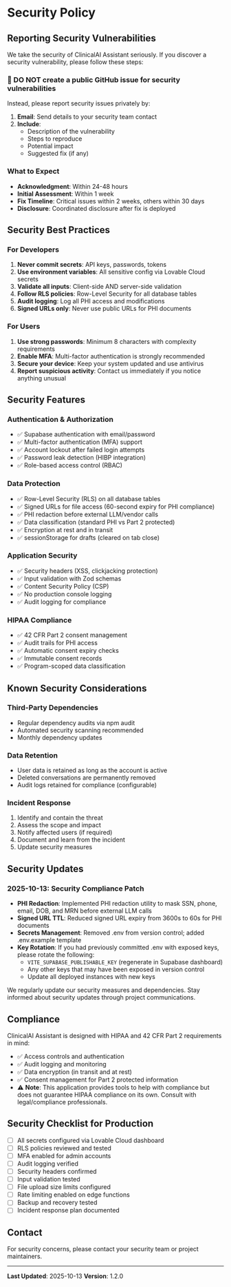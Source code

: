 # Security Policy

## Reporting Security Vulnerabilities

We take the security of ClinicalAI Assistant seriously. If you discover a security vulnerability, please follow these steps:

### 🚨 DO NOT create a public GitHub issue for security vulnerabilities

Instead, please report security issues privately by:

1. **Email**: Send details to your security team contact
2. **Include**: 
   - Description of the vulnerability
   - Steps to reproduce
   - Potential impact
   - Suggested fix (if any)

### What to Expect

- **Acknowledgment**: Within 24-48 hours
- **Initial Assessment**: Within 1 week
- **Fix Timeline**: Critical issues within 2 weeks, others within 30 days
- **Disclosure**: Coordinated disclosure after fix is deployed

## Security Best Practices

### For Developers

1. **Never commit secrets**: API keys, passwords, tokens
2. **Use environment variables**: All sensitive config via Lovable Cloud secrets
3. **Validate all inputs**: Client-side AND server-side validation
4. **Follow RLS policies**: Row-Level Security for all database tables
5. **Audit logging**: Log all PHI access and modifications
6. **Signed URLs only**: Never use public URLs for PHI documents

### For Users

1. **Use strong passwords**: Minimum 8 characters with complexity requirements
2. **Enable MFA**: Multi-factor authentication is strongly recommended
3. **Secure your device**: Keep your system updated and use antivirus
4. **Report suspicious activity**: Contact us immediately if you notice anything unusual

## Security Features

### Authentication & Authorization
- ✅ Supabase authentication with email/password
- ✅ Multi-factor authentication (MFA) support
- ✅ Account lockout after failed login attempts
- ✅ Password leak detection (HIBP integration)
- ✅ Role-based access control (RBAC)

### Data Protection
- ✅ Row-Level Security (RLS) on all database tables
- ✅ Signed URLs for file access (60-second expiry for PHI compliance)
- ✅ PHI redaction before external LLM/vendor calls
- ✅ Data classification (standard PHI vs Part 2 protected)
- ✅ Encryption at rest and in transit
- ✅ sessionStorage for drafts (cleared on tab close)

### Application Security
- ✅ Security headers (XSS, clickjacking protection)
- ✅ Input validation with Zod schemas
- ✅ Content Security Policy (CSP)
- ✅ No production console logging
- ✅ Audit logging for compliance

### HIPAA Compliance
- ✅ 42 CFR Part 2 consent management
- ✅ Audit trails for PHI access
- ✅ Automatic consent expiry checks
- ✅ Immutable consent records
- ✅ Program-scoped data classification

## Known Security Considerations

### Third-Party Dependencies
- Regular dependency audits via npm audit
- Automated security scanning recommended
- Monthly dependency updates

### Data Retention
- User data is retained as long as the account is active
- Deleted conversations are permanently removed
- Audit logs retained for compliance (configurable)

### Incident Response
1. Identify and contain the threat
2. Assess the scope and impact
3. Notify affected users (if required)
4. Document and learn from the incident
5. Update security measures

## Security Updates

### 2025-10-13: Security Compliance Patch
- **PHI Redaction**: Implemented PHI redaction utility to mask SSN, phone, email, DOB, and MRN before external LLM calls
- **Signed URL TTL**: Reduced signed URL expiry from 3600s to 60s for PHI documents
- **Secrets Management**: Removed .env from version control; added .env.example template
- **Key Rotation**: If you had previously committed .env with exposed keys, please rotate the following:
  - `VITE_SUPABASE_PUBLISHABLE_KEY` (regenerate in Supabase dashboard)
  - Any other keys that may have been exposed in version control
  - Update all deployed instances with new keys

We regularly update our security measures and dependencies. Stay informed about security updates through project communications.

## Compliance

ClinicalAI Assistant is designed with HIPAA and 42 CFR Part 2 requirements in mind:
- ✅ Access controls and authentication
- ✅ Audit logging and monitoring
- ✅ Data encryption (in transit and at rest)
- ✅ Consent management for Part 2 protected information
- ⚠️ **Note**: This application provides tools to help with compliance but does not guarantee HIPAA compliance on its own. Consult with legal/compliance professionals.

## Security Checklist for Production

- [ ] All secrets configured via Lovable Cloud dashboard
- [ ] RLS policies reviewed and tested
- [ ] MFA enabled for admin accounts
- [ ] Audit logging verified
- [ ] Security headers confirmed
- [ ] Input validation tested
- [ ] File upload size limits configured
- [ ] Rate limiting enabled on edge functions
- [ ] Backup and recovery tested
- [ ] Incident response plan documented

## Contact

For security concerns, please contact your security team or project maintainers.

---

**Last Updated**: 2025-10-13
**Version**: 1.2.0
